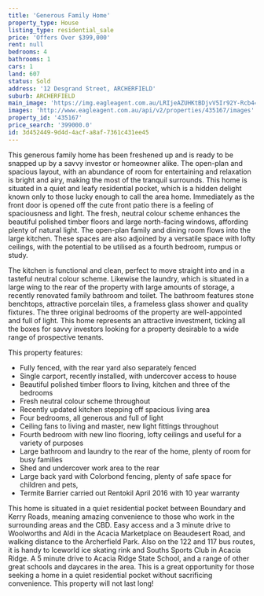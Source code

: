 ```yaml
---
title: 'Generous Family Home'
property_type: House
listing_type: residential_sale
price: 'Offers Over $399,000'
rent: null
bedrooms: 4
bathrooms: 1
cars: 1
land: 607
status: Sold
address: '12 Desgrand Street, ARCHERFIELD'
suburb: ARCHERFIELD
main_image: 'https://img.eagleagent.com.au/LRIjeAZUHKtBDjvV5Ir92Y-Rcb4=/1280x854/smart/https://s3-us-west-2.amazonaws.com/eagleagent-orig/images/6821246/125652794-image-M.jpg'
images: 'http://www.eagleagent.com.au/api/v2/properties/435167/images'
property_id: '435167'
price_search: '399000.0'
id: 3d452449-9d4d-4acf-a8af-7361c431ee45
---
```

This generous family home has been freshened up and is ready to be snapped up by a savvy investor or homeowner alike. The open-plan and spacious layout, with an abundance of room for entertaining and relaxation is bright and airy, making the most of the tranquil surrounds. This home is situated in a quiet and leafy residential pocket, which is a hidden delight known only to those lucky enough to call the area home. Immediately as the front door is opened off the cute front patio there is a feeling of spaciousness and light. The fresh, neutral colour scheme enhances the beautiful polished timber floors and large north-facing windows, affording plenty of natural light. The open-plan family and dining room flows into the large kitchen. These spaces are also adjoined by a versatile space with lofty ceilings, with the potential to be utilised as a fourth bedroom, rumpus or study.

The kitchen is functional and clean, perfect to move straight into and in a tasteful neutral colour scheme. Likewise the laundry, which is situated in a large wing to the rear of the property with large amounts of storage, a recently renovated family bathroom and toilet. The bathroom features stone benchtops, attractive porcelain tiles, a frameless glass shower and quality fixtures. The three original bedrooms of the property are well-appointed and full of light. This home represents an attractive investment, ticking all the boxes for savvy investors looking for a property desirable to a wide range of prospective tenants.

This property features:

*  Fully fenced, with the rear yard also separately fenced
*  Single carport, recently installed, with undercover access to house
*  Beautiful polished timber floors to living, kitchen and three of the bedrooms
*  Fresh neutral colour scheme throughout
*  Recently updated kitchen stepping off spacious living area
*  Four bedrooms, all generous and full of light
*  Ceiling fans to living and master, new light fittings throughout
*  Fourth bedroom with new lino flooring, lofty ceilings and useful for a variety of purposes
*  Large bathroom and laundry to the rear of the home, plenty of room for busy families
*  Shed and undercover work area to the rear
*  Large back yard with Colorbond fencing, plenty of safe space for children and pets,
*  Termite Barrier carried out Rentokil April 2016 with 10 year warranty

This home is situated in a quiet residential pocket between Boundary and Kerry Roads, meaning amazing convenience to those who work in the surrounding areas and the CBD. Easy access and a 3 minute drive to Woolworths and Aldi in the Acacia Marketplace on Beaudesert Road, and walking distance to the Archerfield Park. Also on the 122 and 117 bus routes, it is handy to Iceworld ice skating rink and Souths Sports Club in Acacia Ridge. A 5 minute drive to Acacia Ridge State School, and a range of other great schools and daycares in the area. This is a great opportunity for those seeking a home in a quiet residential pocket without sacrificing convenience. This property will not last long!